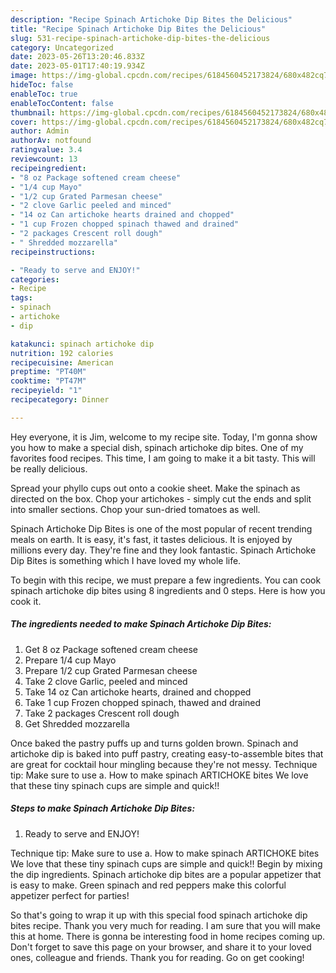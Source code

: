 ```yaml
---
description: "Recipe Spinach Artichoke Dip Bites the Delicious"
title: "Recipe Spinach Artichoke Dip Bites the Delicious"
slug: 531-recipe-spinach-artichoke-dip-bites-the-delicious
category: Uncategorized
date: 2023-05-26T13:20:46.833Z
date: 2023-05-01T17:40:19.934Z
image: https://img-global.cpcdn.com/recipes/6184560452173824/680x482cq70/spinach-artichoke-dip-bites-recipe-main-photo.jpg
hideToc: false
enableToc: true
enableTocContent: false
thumbnail: https://img-global.cpcdn.com/recipes/6184560452173824/680x482cq70/spinach-artichoke-dip-bites-recipe-main-photo.jpg
cover: https://img-global.cpcdn.com/recipes/6184560452173824/680x482cq70/spinach-artichoke-dip-bites-recipe-main-photo.jpg
author: Admin
authorAv: notfound
ratingvalue: 3.4
reviewcount: 13
recipeingredient:
- "8 oz Package softened cream cheese"
- "1/4 cup Mayo"
- "1/2 cup Grated Parmesan cheese"
- "2 clove Garlic peeled and minced"
- "14 oz Can artichoke hearts drained and chopped"
- "1 cup Frozen chopped spinach thawed and drained"
- "2 packages Crescent roll dough"
- " Shredded mozzarella"
recipeinstructions:

- "Ready to serve and ENJOY!"
categories:
- Recipe
tags:
- spinach
- artichoke
- dip

katakunci: spinach artichoke dip 
nutrition: 192 calories
recipecuisine: American
preptime: "PT40M"
cooktime: "PT47M"
recipeyield: "1"
recipecategory: Dinner

---
```



Hey everyone, it is Jim, welcome to my recipe site. Today, I'm gonna show you how to make a special dish, spinach artichoke dip bites. One of my favorites food recipes. This time, I am going to make it a bit tasty. This will be really delicious.

Spread your phyllo cups out onto a cookie sheet. Make the spinach as directed on the box. Chop your artichokes - simply cut the ends and split into smaller sections. Chop your sun-dried tomatoes as well.

Spinach Artichoke Dip Bites is one of the most popular of recent trending meals on earth. It is easy, it's fast, it tastes delicious. It is enjoyed by millions every day. They're fine and they look fantastic. Spinach Artichoke Dip Bites is something which I have loved my whole life.


To begin with this recipe, we must prepare a few ingredients. You can cook spinach artichoke dip bites using 8 ingredients and 0 steps. Here is how you cook it.

<!--inarticleads1-->

##### The ingredients needed to make Spinach Artichoke Dip Bites:

1. Get 8 oz Package softened cream cheese
1. Prepare 1/4 cup Mayo
1. Prepare 1/2 cup Grated Parmesan cheese
1. Take 2 clove Garlic, peeled and minced
1. Take 14 oz Can artichoke hearts, drained and chopped
1. Take 1 cup Frozen chopped spinach, thawed and drained
1. Take 2 packages Crescent roll dough
1. Get  Shredded mozzarella


Once baked the pastry puffs up and turns golden brown. Spinach and artichoke dip is baked into puff pastry, creating easy-to-assemble bites that are great for cocktail hour mingling because they&#39;re not messy. Technique tip: Make sure to use a. How to make spinach ARTICHOKE bites We love that these tiny spinach cups are simple and quick!! 

<!--inarticleads2-->

##### Steps to make Spinach Artichoke Dip Bites:


1. Ready to serve and ENJOY!

Technique tip: Make sure to use a. How to make spinach ARTICHOKE bites We love that these tiny spinach cups are simple and quick!! Begin by mixing the dip ingredients. Spinach artichoke dip bites are a popular appetizer that is easy to make. Green spinach and red peppers make this colorful appetizer perfect for parties! 

So that's going to wrap it up with this special food spinach artichoke dip bites recipe. Thank you very much for reading. I am sure that you will make this at home. There is gonna be interesting food in home recipes coming up. Don't forget to save this page on your browser, and share it to your loved ones, colleague and friends. Thank you for reading. Go on get cooking!
